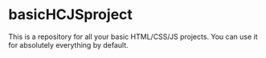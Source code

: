# basicHCJSproject
This is a repository for all your basic HTML/CSS/JS projects. 
You can use it for absolutely everything by default.
